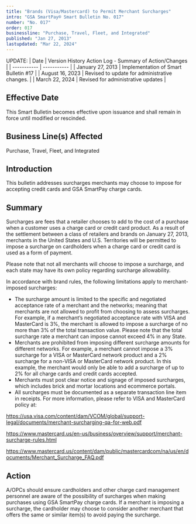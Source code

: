 ```yaml
---
title: "Brands (Visa/Mastercard) to Permit Merchant Surcharges"
intro: "GSA SmartPay® Smart Bulletin No. 017"
number: "No. 017"
order: 017
businessline: "Purchase, Travel, Fleet, and Integrated"
published: "Jan 27, 2013"
lastupdated: "Mar 22, 2024"
---
```


UPDATE:
| Date | Version History Action Log - Summary of Action/Changes |
| ----------- | ----------- |
| January 27, 2013 | Implementation of Smart Bulletin #17 |
| August 16, 2023 | Revised to update for administrative changes. |
| March 22, 2024 | Revised for administrative updates |

## Effective Date

This Smart Bulletin becomes effective upon issuance and shall remain in force until
modified or rescinded.


## Business Line(s) Affected

Purchase, Travel, Fleet, and Integrated


## Introduction

This bulletin addresses surcharges merchants may choose to impose for accepting credit cards and GSA SmartPay charge cards.

## Summary

Surcharges are fees that a retailer chooses to add to the cost of a purchase when a customer uses a charge card or credit card product. As a result of the settlement between a class of retailers and brands on January 27, 2013, merchants in the United States and U.S. Territories will be permitted to impose a surcharge on cardholders when a charge card or credit card is used as a form of payment. 

Please note that not all merchants will choose to impose a surcharge, and each state may have its own policy regarding surcharge allowability.

In accordance with brand rules, the following limitations apply to merchant-imposed surcharges: 
- The surcharge amount is limited to the specific and negotiated acceptance rate of a merchant and the networks; meaning that merchants are not allowed to profit from choosing to assess surcharges. For example, if a merchant’s negotiated acceptance rate with VISA and MasterCard is 3%, the merchant is allowed to impose a surcharge of no more than 3% of the total transaction value. Please note that the total surcharge rate a merchant can impose cannot exceed 4% in any State. 
- Merchants are prohibited from imposing different surcharge amounts for different networks. For example, a merchant cannot impose a 3% surcharge for a VISA or MasterCard network product and a 2% surcharge for a non-VISA or MasterCard network product. In this example, the merchant would only be able to add a surcharge of up to 2% for all charge cards and credit cards accepted. 
- Merchants must post clear notice and signage of imposed surcharges, which includes brick and mortar locations and ecommerce portals. 
- All surcharges must be documented as a separate transaction line item in receipts. 
For more information, please refer to VISA and MasterCard policy at: 

https://usa.visa.com/content/dam/VCOM/global/support-legal/documents/merchant-surcharging-qa-for-web.pdf

https://www.mastercard.us/en-us/business/overview/support/merchant-surcharge-rules.html

https://www.mastercard.us/content/dam/public/mastercardcom/na/us/en/documents/Merchant_Surcharge_FAQ.pdf


## Action

A/OPCs should ensure cardholders and other charge card management personnel are aware of the possibility of surcharges when making purchases using GSA SmartPay charge cards. If a merchant is imposing a surcharge, the cardholder may choose to consider another merchant that offers the same or similar item(s) to avoid paying the surcharge. 
